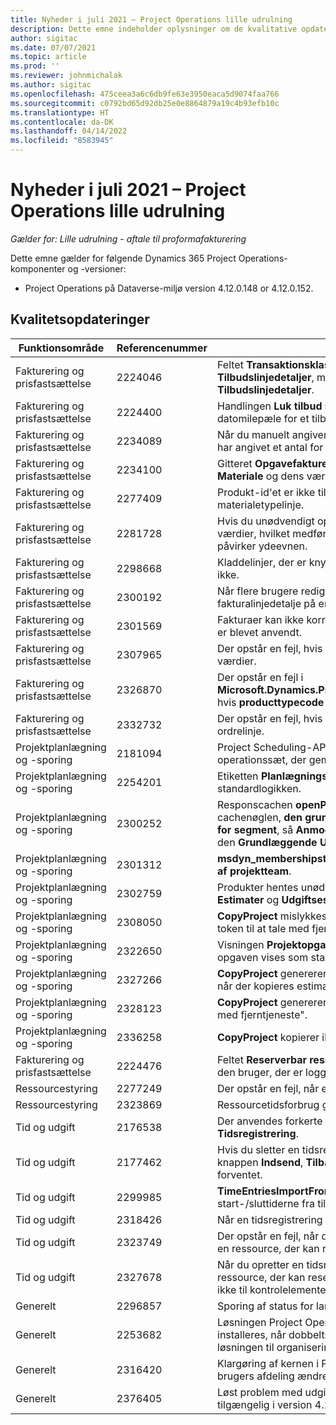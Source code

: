 ```yaml
---
title: Nyheder i juli 2021 – Project Operations lille udrulning
description: Dette emne indeholder oplysninger om de kvalitative opdateringer, der er tilgængelige i juli 2021-udgivelsen af Project Operations lille udrulning.
author: sigitac
ms.date: 07/07/2021
ms.topic: article
ms.prod: ''
ms.reviewer: johnmichalak
ms.author: sigitac
ms.openlocfilehash: 475ceea3a6c6db9fe63e3950eaca5d9074faa766
ms.sourcegitcommit: c0792bd65d92db25e0e8864879a19c4b93efb10c
ms.translationtype: HT
ms.contentlocale: da-DK
ms.lasthandoff: 04/14/2022
ms.locfileid: "8583945"
---
```

# <a name="whats-new-july-2021---project-operations-lite-deployment"></a>Nyheder i juli 2021 – Project Operations lille udrulning

_Gælder for: Lille udrulning - aftale til proformafakturering_

Dette emne gælder for følgende Dynamics 365 Project Operations-komponenter og -versioner:

  - Project Operations på Dataverse-miljø version 4.12.0.148 or 4.12.0.152.

## <a name="quality-updates"></a>Kvalitetsopdateringer
| **Funktionsområde**              | **Referencenummer** | **Kvalitetsopdatering**                                                                                                                                                                                             |
|-------------------------------|----------------------|----------------------------------------------------------------------------------------------------------------------------------------------------------------------------------------------------------------|
| Fakturering og prisfastsættelse           | 2224046              | Feltet **Transaktionsklasse** kan redigeres under fanen **Tilbudslinjedetaljer**, men er låst, hvis du arbejder fra siden **Tilbudslinjedetaljer**.                                                                     |
| Fakturering og prisfastsættelse           | 2224400              | Handlingen **Luk tilbud som vundet** mislykkes, når der ikke er nogen datomilepæle for et tilbud.                                                                                                                                    |
| Fakturering og prisfastsættelse           | 2234089              | Når du manuelt angiver en produktbeskrivelse, ryddes der ikke, når du har angivet et antal for et materialeestimat.                                                                                                                         |
| Fakturering og prisfastsættelse           | 2234100              | Gitteret **Opgavefaktureringsopsætning** inkluderer ikke kolonnen **Materiale** og dens værdi under fanen **Opgavefakturering** i projektet.                                                                                                       |
| Fakturering og prisfastsættelse           | 2277409              | Produkt-id'et er ikke tilgængeligt i kontraktlinjedetaljerne for en materialetypelinje.                                                                                                                                        |
| Fakturering og prisfastsættelse           | 2281728              | Hvis du unødvendigt opretter en kontraktlinje, revurderes de faktiske værdier, hvilket medfører en betydelig stigning i datamængden og påvirker ydeevnen.                                                                                |
| Fakturering og prisfastsættelse           | 2298668              | Kladdelinjer, der er knyttet til en tilbagekaldt eller slettet udgift, fjernes ikke.                                                                                                                                     |
| Fakturering og prisfastsættelse           | 2300192              | Når flere brugere redigerer en faktura, kan der oprettes en ny fakturalinjedetalje på en bekræftet faktura.                                                                                   |
| Fakturering og prisfastsættelse           | 2301569              | Fakturaer kan ikke korrigeres, hvis et tilbageholdt forskudsbeløb på \$0 er blevet anvendt.                                                                                                                                        |
| Fakturering og prisfastsættelse           | 2307965              | Der opstår en fejl, hvis der oprettes en kategoripris med manglende værdier.                                                                                                                           |
| Fakturering og prisfastsættelse           | 2326870              | Der opstår en fejl i **Microsoft.Dynamics.ProjectService.Plugins.PostInvoserieLineDelete**, hvis **producttypecode** er null.                                                                            |
| Fakturering og prisfastsættelse           | 2332732              | Der opstår en fejl, hvis der oprettes en kontraktlinjemilepæl uden en ordrelinje.                                                                                                                |
| Projektplanlægning og -sporing | 2181094              | Project Scheduling-API'en understøtter nu PSS-logfiler og logfiler med operationssæt, der gemmes i 90 dage.                                                                                                                  |
| Projektplanlægning og -sporing | 2254201              | Etiketten **Planlægningstilstand** opdateres med detaljer, der beskriver standardlogikken.                                                                                                                                      |
| Projektplanlægning og -sporing | 2300252              | Responscachen **openProject** opdateres og inkluderer tokenejeren i cachenøglen, **den grundlæggende URL-adresse** og **URL-adressen for segment**, så **Anmod om URL-adresse** altid kan oprettes igen, hvis den **Grundlæggende URL-adresse** ændres. |
| Projektplanlægning og -sporing | 2301312              | **msdyn_membershipstatus** er blevet fjernet fra visningen **Medlemmer af projektteam**.                                                                                                                                        |
| Projektplanlægning og -sporing | 2302759              | Produkter hentes unødvendigt under fanerne **Ressourcetildelinger**, **Estimater** og **Udgiftsestimater**.                                                                                                        |
| Projektplanlægning og -sporing | 2308050              | **CopyProject** mislykkes på grund af fejlen "Det lykkedes ikke at få token til at tale med fjerntjeneste".                                                                                                                           |
| Projektplanlægning og -sporing | 2322650              | Visningen **Projektopgaveliste** er blevet opdateret, så datoen for opgaven vises som standard.                                                                                                            |
| Projektplanlægning og -sporing | 2327266              | **CopyProject** genererer fejlen "Nøglen blev ikke fundet i en ordbog", når der kopieres estimater.                                                                                                      |
| Projektplanlægning og -sporing | 2328123              | **CopyProject** genererer fejlen "Det lykkedes ikke at få token til at tale med fjerntjeneste".                                                                                                                          |
| Projektplanlægning og -sporing | 2336258              | **CopyProject** kopierer ikke ressourceplaceringsnavnene korrekt.                                                                                                                                                 |
| Fakturering og prisfastsættelse           | 2224476              | Feltet **Reserverbar ressource** går ikke korrekt tilbage til standarden for den bruger, der er logget på siden **Materialeforbrug**.                                                                                                            |
| Ressourcestyring           | 2277249              | Der opstår en fejl, når et ikke-projektbaseret ressourcekrav opdateres.                                                                                                            |
| Ressourcestyring           | 2323869              | Ressourcetidsforbrug genkendes ikke korrekt i filtrerede ressourcer.                                                                                                                                             |
| Tid og udgift              | 2176538              | Der anvendes forkerte filteroperatorer på kontrolelementet **Tidsregistrering**.                                                                                                                                                   |
| Tid og udgift              | 2177462              | Hvis du sletter en tidsregistrering i gitteret, opdateres statussen for knappen **Indsend**, **Tilbagekald**, **Slet** og **Rediger registrering** ikke som forventet.                                                                                        |
| Tid og udgift              | 2299985              | **TimeEntriesImportFromResourceAssignment** bevarer ikke start-/sluttiderne fra tildelingerne.                                                                                                  |
| Tid og udgift              | 2318426              | Når en tidsregistrering er indsendt, kan låste felter stadig redigeres.                                                                                                                                   |
| Tid og udgift              | 2323749              | Der opstår en fejl, når der oprettes en udgift under fanen **Relateret** for en ressource, der kan reserveres.                                                                                                      |
| Tid og udgift              | 2327678              | Når du opretter en tidsregistrering under fanen **Relateret** for en ressource, der kan reserveres, overføres den overordnede ressource ikke til kontrolelementet for tidsregistrering.                                                                            |
| Generelt                       | 2296857              | Sporing af status for langvarige job.                                                                                                                                                                        |
| Generelt                       | 2253682              | Løsningen Project Operations med dobbelt skrivning bør ikke installeres, når dobbeltskrivningskernen installeres i et miljø uden løsningen til organisering af dobbelt skrivning.                                                |
| Generelt                       | 2316420              | Klargøring af kernen i Project Service mislykkes, hvis programmets brugers afdeling ændres.                                                                                                                     |
| Generelt                       | 2376405              | Løst problem med udgiverstyret opdatering (kvalitetsopdatering er tilgængelig i version 4.12.0.152)                                                                                                                     |
